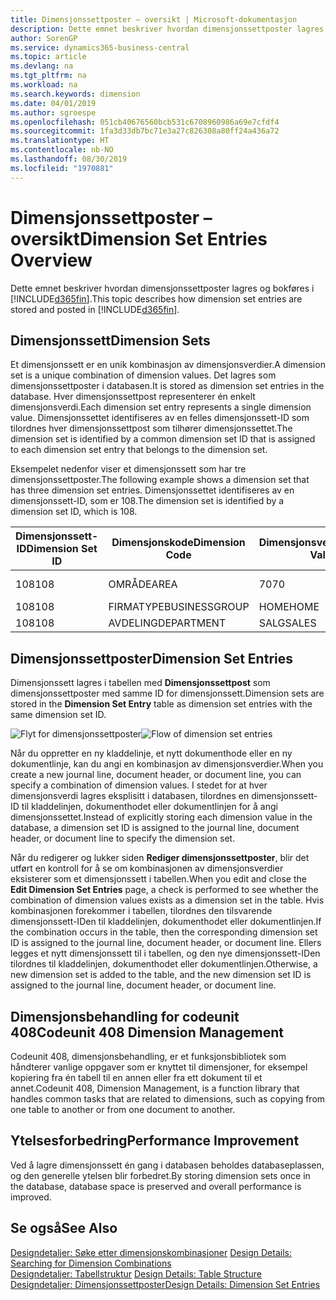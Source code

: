 ```yaml
---
title: Dimensjonssettposter – oversikt | Microsoft-dokumentasjon
description: Dette emnet beskriver hvordan dimensjonssettposter lagres og bokføres i Dynamics 365.
author: SorenGP
ms.service: dynamics365-business-central
ms.topic: article
ms.devlang: na
ms.tgt_pltfrm: na
ms.workload: na
ms.search.keywords: dimension
ms.date: 04/01/2019
ms.author: sgroespe
ms.openlocfilehash: 051cb40676560bcb531c6708960986a69e7cfdf4
ms.sourcegitcommit: 1fa3d33db7bc71e3a27c826308a80ff24a436a72
ms.translationtype: HT
ms.contentlocale: nb-NO
ms.lasthandoff: 08/30/2019
ms.locfileid: "1970881"
---
```

# <a name="dimension-set-entries-overview"></a><span data-ttu-id="338e7-103">Dimensjonssettposter – oversikt</span><span class="sxs-lookup"><span data-stu-id="338e7-103">Dimension Set Entries Overview</span></span>
<span data-ttu-id="338e7-104">Dette emnet beskriver hvordan dimensjonssettposter lagres og bokføres i [!INCLUDE[d365fin](includes/d365fin_md.md)].</span><span class="sxs-lookup"><span data-stu-id="338e7-104">This topic describes how dimension set entries are stored and posted in [!INCLUDE[d365fin](includes/d365fin_md.md)].</span></span>  

## <a name="dimension-sets"></a><span data-ttu-id="338e7-105">Dimensjonssett</span><span class="sxs-lookup"><span data-stu-id="338e7-105">Dimension Sets</span></span>  
<span data-ttu-id="338e7-106">Et dimensjonssett er en unik kombinasjon av dimensjonsverdier.</span><span class="sxs-lookup"><span data-stu-id="338e7-106">A dimension set is a unique combination of dimension values.</span></span> <span data-ttu-id="338e7-107">Det lagres som dimensjonssettposter i databasen.</span><span class="sxs-lookup"><span data-stu-id="338e7-107">It is stored as dimension set entries in the database.</span></span> <span data-ttu-id="338e7-108">Hver dimensjonssettpost representerer én enkelt dimensjonsverdi.</span><span class="sxs-lookup"><span data-stu-id="338e7-108">Each dimension set entry represents a single dimension value.</span></span> <span data-ttu-id="338e7-109">Dimensjonssettet identifiseres av en felles dimensjonssett-ID som tilordnes hver dimensjonssettpost som tilhører dimensjonssettet.</span><span class="sxs-lookup"><span data-stu-id="338e7-109">The dimension set is identified by a common dimension set ID that is assigned to each dimension set entry that belongs to the dimension set.</span></span>  

<span data-ttu-id="338e7-110">Eksempelet nedenfor viser et dimensjonssett som har tre dimensjonssettposter.</span><span class="sxs-lookup"><span data-stu-id="338e7-110">The following example shows a dimension set that has three dimension set entries.</span></span> <span data-ttu-id="338e7-111">Dimensjonssettet identifiseres av en dimensjonssett-ID, som er 108.</span><span class="sxs-lookup"><span data-stu-id="338e7-111">The dimension set is identified by a dimension set ID, which is 108.</span></span>  

|<span data-ttu-id="338e7-112">Dimensjonssett-ID</span><span class="sxs-lookup"><span data-stu-id="338e7-112">Dimension Set ID</span></span>|<span data-ttu-id="338e7-113">Dimensjonskode</span><span class="sxs-lookup"><span data-stu-id="338e7-113">Dimension Code</span></span>|<span data-ttu-id="338e7-114">Dimensjonsverdikode</span><span class="sxs-lookup"><span data-stu-id="338e7-114">Dimension Value Code</span></span>|<span data-ttu-id="338e7-115">Navn på dimensjonsverdi</span><span class="sxs-lookup"><span data-stu-id="338e7-115">Dimension Value Name</span></span>|  
|----------------------|--------------------|--------------------------|--------------------------|  
|<span data-ttu-id="338e7-116">108</span><span class="sxs-lookup"><span data-stu-id="338e7-116">108</span></span>|<span data-ttu-id="338e7-117">OMRÅDE</span><span class="sxs-lookup"><span data-stu-id="338e7-117">AREA</span></span>|<span data-ttu-id="338e7-118">70</span><span class="sxs-lookup"><span data-stu-id="338e7-118">70</span></span>|<span data-ttu-id="338e7-119">Amerika – nord</span><span class="sxs-lookup"><span data-stu-id="338e7-119">America North</span></span>|  
|<span data-ttu-id="338e7-120">108</span><span class="sxs-lookup"><span data-stu-id="338e7-120">108</span></span>|<span data-ttu-id="338e7-121">FIRMATYPE</span><span class="sxs-lookup"><span data-stu-id="338e7-121">BUSINESSGROUP</span></span>|<span data-ttu-id="338e7-122">HOME</span><span class="sxs-lookup"><span data-stu-id="338e7-122">HOME</span></span>|<span data-ttu-id="338e7-123">Hjem</span><span class="sxs-lookup"><span data-stu-id="338e7-123">Home</span></span>|  
|<span data-ttu-id="338e7-124">108</span><span class="sxs-lookup"><span data-stu-id="338e7-124">108</span></span>|<span data-ttu-id="338e7-125">AVDELING</span><span class="sxs-lookup"><span data-stu-id="338e7-125">DEPARTMENT</span></span>|<span data-ttu-id="338e7-126">SALG</span><span class="sxs-lookup"><span data-stu-id="338e7-126">SALES</span></span>|<span data-ttu-id="338e7-127">Salg</span><span class="sxs-lookup"><span data-stu-id="338e7-127">Sales</span></span>|  

## <a name="dimension-set-entries"></a><span data-ttu-id="338e7-128">Dimensjonssettposter</span><span class="sxs-lookup"><span data-stu-id="338e7-128">Dimension Set Entries</span></span>  
<span data-ttu-id="338e7-129">Dimensjonssett lagres i tabellen med **Dimensjonssettpost** som dimensjonssettposter med samme ID for dimensjonssett.</span><span class="sxs-lookup"><span data-stu-id="338e7-129">Dimension sets are stored in the **Dimension Set Entry** table as dimension set entries with the same dimension set ID.</span></span>  

<span data-ttu-id="338e7-130">![Flyt for dimensjonssettposter](media/dimensionentrynav7.png "Flyt for dimensjonssettposter")</span><span class="sxs-lookup"><span data-stu-id="338e7-130">![Flow of dimension set entries](media/dimensionentrynav7.png "Flow of dimension set entries")</span></span>  

<span data-ttu-id="338e7-131">Når du oppretter en ny kladdelinje, et nytt dokumenthode eller en ny dokumentlinje, kan du angi en kombinasjon av dimensjonsverdier.</span><span class="sxs-lookup"><span data-stu-id="338e7-131">When you create a new journal line, document header, or document line, you can specify a combination of dimension values.</span></span> <span data-ttu-id="338e7-132">I stedet for at hver dimensjonsverdi lagres eksplisitt i databasen, tilordnes en dimensjonssett-ID til kladdelinjen, dokumenthodet eller dokumentlinjen for å angi dimensjonssettet.</span><span class="sxs-lookup"><span data-stu-id="338e7-132">Instead of explicitly storing each dimension value in the database, a dimension set ID is assigned to the journal line, document header, or document line to specify the dimension set.</span></span>  

<span data-ttu-id="338e7-133">Når du redigerer og lukker siden **Rediger dimensjonssettposter**, blir det utført en kontroll for å se om kombinasjonen av dimensjonsverdier eksisterer som et dimensjonssett i tabellen.</span><span class="sxs-lookup"><span data-stu-id="338e7-133">When you edit and close the **Edit Dimension Set Entries** page, a check is performed to see whether the combination of dimension values exists as a dimension set in the table.</span></span> <span data-ttu-id="338e7-134">Hvis kombinasjonen forekommer i tabellen, tilordnes den tilsvarende dimensjonssett-IDen til kladdelinjen, dokumenthodet eller dokumentlinjen.</span><span class="sxs-lookup"><span data-stu-id="338e7-134">If the combination occurs in the table, then the corresponding dimension set ID is assigned to the journal line, document header, or document line.</span></span> <span data-ttu-id="338e7-135">Ellers legges et nytt dimensjonssett til i tabellen, og den nye dimensjonssett-IDen tilordnes til kladdelinjen, dokumenthodet eller dokumentlinjen.</span><span class="sxs-lookup"><span data-stu-id="338e7-135">Otherwise, a new dimension set is added to the table, and the new dimension set ID is assigned to the journal line, document header, or document line.</span></span>

## <a name="codeunit-408-dimension-management"></a><span data-ttu-id="338e7-136">Dimensjonsbehandling for codeunit 408</span><span class="sxs-lookup"><span data-stu-id="338e7-136">Codeunit 408 Dimension Management</span></span>
<span data-ttu-id="338e7-137">Codeunit 408, dimensjonsbehandling, er et funksjonsbibliotek som håndterer vanlige oppgaver som er knyttet til dimensjoner, for eksempel kopiering fra én tabell til en annen eller fra ett dokument til et annet.</span><span class="sxs-lookup"><span data-stu-id="338e7-137">Codeunit 408, Dimension Management, is a function library that handles common tasks that are related to dimensions, such as copying from one table to another or from one document to another.</span></span>

## <a name="performance-improvement"></a><span data-ttu-id="338e7-138">Ytelsesforbedring</span><span class="sxs-lookup"><span data-stu-id="338e7-138">Performance Improvement</span></span>  
<span data-ttu-id="338e7-139">Ved å lagre dimensjonssett én gang i databasen beholdes databaseplassen, og den generelle ytelsen blir forbedret.</span><span class="sxs-lookup"><span data-stu-id="338e7-139">By storing dimension sets once in the database, database space is preserved and overall performance is improved.</span></span>  

## <a name="see-also"></a><span data-ttu-id="338e7-140">Se også</span><span class="sxs-lookup"><span data-stu-id="338e7-140">See Also</span></span>  
<span data-ttu-id="338e7-141">[Designdetaljer: Søke etter dimensjonskombinasjoner](design-details-searching-for-dimension-combinations.md) </span><span class="sxs-lookup"><span data-stu-id="338e7-141">[Design Details: Searching for Dimension Combinations](design-details-searching-for-dimension-combinations.md) </span></span>  
<span data-ttu-id="338e7-142">[Designdetaljer: Tabellstruktur](design-details-table-structure.md) </span><span class="sxs-lookup"><span data-stu-id="338e7-142">[Design Details: Table Structure](design-details-table-structure.md) </span></span>  
[<span data-ttu-id="338e7-143">Designdetaljer: Dimensjonssettposter</span><span class="sxs-lookup"><span data-stu-id="338e7-143">Design Details: Dimension Set Entries</span></span>](design-details-dimension-set-entries.md)   
